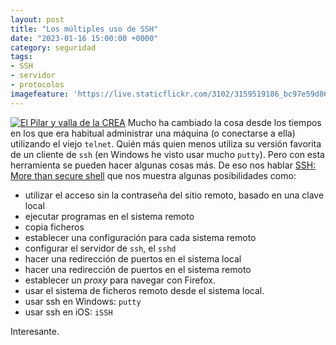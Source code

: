 ```yaml
---
layout: post
title: "Los múltiples uso de SSH"
date: "2023-01-16 15:00:00 +0000"
category: seguridad
tags:
- SSH
- servidor
- protocolos
imagefeature: 'https://live.staticflickr.com/3102/3159519186_bc97e59d86.jpg'
---
```

<a href="https://www.flickr.com/photos/fernand0/3159519186/" title="El Pilar y valla de la CREA "><img src="https://live.staticflickr.com/3102/3159519186_bc97e59d86.jpg" alt="El Pilar y valla de la CREA " class="img-responsive img-centered"></a>
Mucho ha cambiado la cosa desde los tiempos en los que era habitual administrar una máquina (o conectarse a ella) utilizando el viejo `telnet`. Quién más quien menos utiliza su versión favorita de un cliente de `ssh` (en Windows he visto usar mucho `putty`).
Pero con esta herramienta se pueden hacer algunas cosas más. De eso nos hablar [SSH: More than secure shell](https://matt.might.net/articles/ssh-hacks/) que nos muestra algunas posibilidades como:

- utilizar el acceso sin la contraseña del sitio remoto, basado en una clave local
- ejecutar programas en el sistema remoto
- copia ficheros
- establecer una configuración para cada sistema remoto
- configurar el servidor de `ssh`, el `sshd`
- hacer una redirección de puertos en el sistema local
- hacer una redirección de puertos en el sistema remoto
- establecer un *proxy* para navegar con Firefox.
- usar el sistema de ficheros remoto desde el sistema local.
- usar ssh en Windows: `putty`
- usar ssh en iOS: `iSSH`

Interesante.
